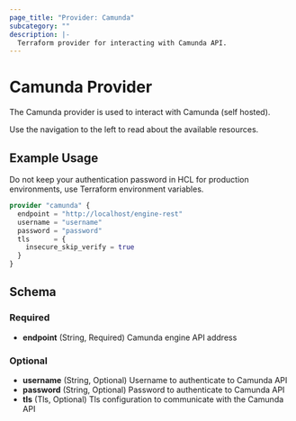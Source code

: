 ```yaml
---
page_title: "Provider: Camunda"
subcategory: ""
description: |-
  Terraform provider for interacting with Camunda API.
---
```


# Camunda Provider

The Camunda provider is used to interact with Camunda (self hosted).

Use the navigation to the left to read about the available resources.

## Example Usage

Do not keep your authentication password in HCL for production environments, use Terraform environment variables.

```terraform
provider "camunda" {
  endpoint = "http://localhost/engine-rest"
  username = "username"
  password = "password"
  tls      = {
    insecure_skip_verify = true
  }
}
```

## Schema

### Required

- **endpoint** (String, Required) Camunda engine API address

### Optional

- **username** (String, Optional) Username to authenticate to Camunda API
- **password** (String, Optional) Password to authenticate to Camunda API
- **tls** (Tls, Optional) Tls configuration to communicate with the Camunda API
